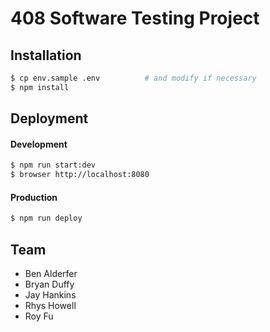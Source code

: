 408 Software Testing Project
=========

Installation
------------

```bash
$ cp env.sample .env          # and modify if necessary
$ npm install
```

Deployment
----------

#### Development

```bash
$ npm run start:dev
$ browser http://localhost:8080
```

#### Production

```bash
$ npm run deploy
```

Team
------------

* Ben Alderfer
* Bryan Duffy
* Jay Hankins
* Rhys Howell
* Roy Fu